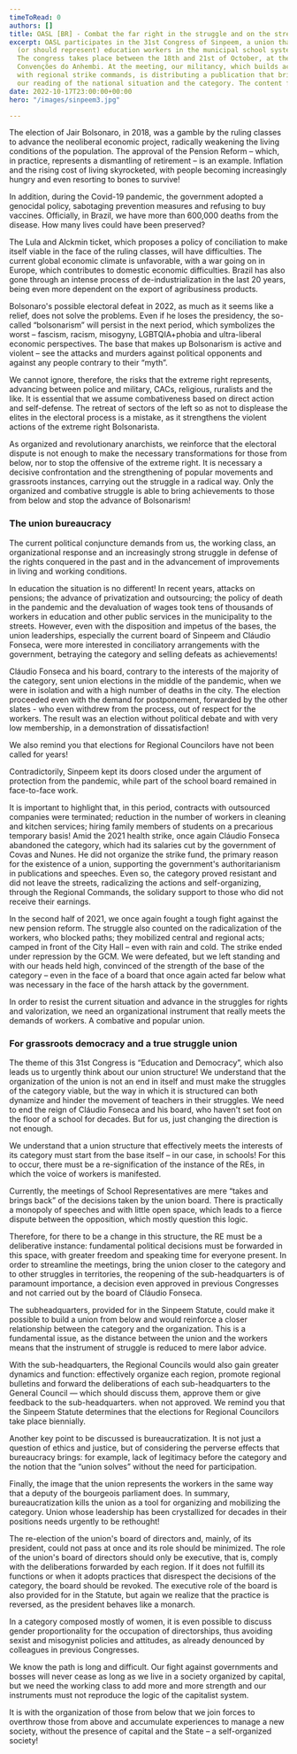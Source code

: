 ```yaml
---
timeToRead: 0
authors: []
title: OASL [BR] - Combat the far right in the struggle and on the streets!
excerpt: OASL participates in the 31st Congress of Sinpeem, a union that represents
  (or should represent) education workers in the municipal school system in São Paulo.
  The congress takes place between the 18th and 21st of October, at the Palácio das
  Convenções do Anhembi. At the meeting, our militancy, which builds actions together
  with regional strike commands, is distributing a publication that brings together
  our reading of the national situation and the category. The content follows below.
date: 2022-10-17T23:00:00+00:00
hero: "/images/sinpeem3.jpg"

---
```

The election of Jair Bolsonaro, in 2018, was a gamble by the ruling classes to advance the neoliberal economic project, radically weakening the living conditions of the population. The approval of the Pension Reform – which, in practice, represents a dismantling of retirement – ​​is an example. Inflation and the rising cost of living skyrocketed, with people becoming increasingly hungry and even resorting to bones to survive!

In addition, during the Covid-19 pandemic, the government adopted a genocidal policy, sabotaging prevention measures and refusing to buy vaccines. Officially, in Brazil, we have more than 600,000 deaths from the disease. How many lives could have been preserved?

The Lula and Alckmin ticket, which proposes a policy of conciliation to make itself viable in the face of the ruling classes, will have difficulties. The current global economic climate is unfavorable, with a war going on in Europe, which contributes to domestic economic difficulties. Brazil has also gone through an intense process of de-industrialization in the last 20 years, being even more dependent on the export of agribusiness products.

Bolsonaro's possible electoral defeat in 2022, as much as it seems like a relief, does not solve the problems. Even if he loses the presidency, the so-called “bolsonarism” will persist in the next period, which symbolizes the worst – fascism, racism, misogyny, LGBTQIA+phobia and ultra-liberal economic perspectives. The base that makes up Bolsonarism is active and violent – ​​see the attacks and murders against political opponents and against any people contrary to their “myth”.

We cannot ignore, therefore, the risks that the extreme right represents, advancing between police and military, CACs, religious, ruralists and the like. It is essential that we assume combativeness based on direct action and self-defense. The retreat of sectors of the left so as not to displease the elites in the electoral process is a mistake, as it strengthens the violent actions of the extreme right Bolsonarista.

As organized and revolutionary anarchists, we reinforce that the electoral dispute is not enough to make the necessary transformations for those from below, nor to stop the offensive of the extreme right. It is necessary a decisive confrontation and the strengthening of popular movements and grassroots instances, carrying out the struggle in a radical way. Only the organized and combative struggle is able to bring achievements to those from below and stop the advance of Bolsonarism!

### The union bureaucracy

The current political conjuncture demands from us, the working class, an organizational response and an increasingly strong struggle in defense of the rights conquered in the past and in the advancement of improvements in living and working conditions.

In education the situation is no different! In recent years, attacks on pensions; the advance of privatization and outsourcing; the policy of death in the pandemic and the devaluation of wages took tens of thousands of workers in education and other public services in the municipality to the streets. However, even with the disposition and impetus of the bases, the union leaderships, especially the current board of Sinpeem and Cláudio Fonseca, were more interested in conciliatory arrangements with the government, betraying the category and selling defeats as achievements!

Cláudio Fonseca and his board, contrary to the interests of the majority of the category, sent union elections in the middle of the pandemic, when we were in isolation and with a high number of deaths in the city. The election proceeded even with the demand for postponement, forwarded by the other slates - who even withdrew from the process, out of respect for the workers. The result was an election without political debate and with very low membership, in a demonstration of dissatisfaction!

We also remind you that elections for Regional Councilors have not been called for years!

Contradictorily, Sinpeem kept its doors closed under the argument of protection from the pandemic, while part of the school board remained in face-to-face work.

It is important to highlight that, in this period, contracts with outsourced companies were terminated; reduction in the number of workers in cleaning and kitchen services; hiring family members of students on a precarious temporary basis! Amid the 2021 health strike, once again Cláudio Fonseca abandoned the category, which had its salaries cut by the government of Covas and Nunes. He did not organize the strike fund, the primary reason for the existence of a union, supporting the government's authoritarianism in publications and speeches. Even so, the category proved resistant and did not leave the streets, radicalizing the actions and self-organizing, through the Regional Commands, the solidary support to those who did not receive their earnings.

In the second half of 2021, we once again fought a tough fight against the new pension reform. The struggle also counted on the radicalization of the workers, who blocked paths; they mobilized central and regional acts; camped in front of the City Hall – even with rain and cold. The strike ended under repression by the GCM. We were defeated, but we left standing and with our heads held high, convinced of the strength of the base of the category – even in the face of a board that once again acted far below what was necessary in the face of the harsh attack by the government.

In order to resist the current situation and advance in the struggles for rights and valorization, we need an organizational instrument that really meets the demands of workers. A combative and popular union.

### For grassroots democracy and a true struggle union

The theme of this 31st Congress is “Education and Democracy”, which also leads us to urgently think about our union structure! We understand that the organization of the union is not an end in itself and must make the struggles of the category viable, but the way in which it is structured can both dynamize and hinder the movement of teachers in their struggles. We need to end the reign of Cláudio Fonseca and his board, who haven't set foot on the floor of a school for decades. But for us, just changing the direction is not enough.

We understand that a union structure that effectively meets the interests of its category must start from the base itself – in our case, in schools! For this to occur, there must be a re-signification of the instance of the REs, in which the voice of workers is manifested.

Currently, the meetings of School Representatives are mere “takes and brings back” of the decisions taken by the union board. There is practically a monopoly of speeches and with little open space, which leads to a fierce dispute between the opposition, which mostly question this logic.

Therefore, for there to be a change in this structure, the RE must be a deliberative instance: fundamental political decisions must be forwarded in this space, with greater freedom and speaking time for everyone present. In order to streamline the meetings, bring the union closer to the category and to other struggles in territories, the reopening of the sub-headquarters is of paramount importance, a decision even approved in previous Congresses and not carried out by the board of Cláudio Fonseca.

The subheadquarters, provided for in the Sinpeem Statute, could make it possible to build a union from below and would reinforce a closer relationship between the category and the organization. This is a fundamental issue, as the distance between the union and the workers means that the instrument of struggle is reduced to mere labor advice.

With the sub-headquarters, the Regional Councils would also gain greater dynamics and function: effectively organize each region, promote regional bulletins and forward the deliberations of each sub-headquarters to the General Council — which should discuss them, approve them or give feedback to the sub-headquarters. when not approved. We remind you that the Sinpeem Statute determines that the elections for Regional Councilors take place biennially.

Another key point to be discussed is bureaucratization. It is not just a question of ethics and justice, but of considering the perverse effects that bureaucracy brings: for example, lack of legitimacy before the category and the notion that the “union solves” without the need for participation.

Finally, the image that the union represents the workers in the same way that a deputy of the bourgeois parliament does. In summary, bureaucratization kills the union as a tool for organizing and mobilizing the category. Union whose leadership has been crystallized for decades in their positions needs urgently to be rethought!

The re-election of the union's board of directors and, mainly, of its president, could not pass at once and its role should be minimized. The role of the union's board of directors should only be executive, that is, comply with the deliberations forwarded by each region. If it does not fulfill its functions or when it adopts practices that disrespect the decisions of the category, the board should be revoked. The executive role of the board is also provided for in the Statute, but again we realize that the practice is reversed, as the president behaves like a monarch.

In a category composed mostly of women, it is even possible to discuss gender proportionality for the occupation of directorships, thus avoiding sexist and misogynist policies and attitudes, as already denounced by colleagues in previous Congresses.

We know the path is long and difficult. Our fight against governments and bosses will never cease as long as we live in a society organized by capital, but we need the working class to add more and more strength and our instruments must not reproduce the logic of the capitalist system.

It is with the organization of those from below that we join forces to overthrow those from above and accumulate experiences to manage a new society, without the presence of capital and the State – a self-organized society!